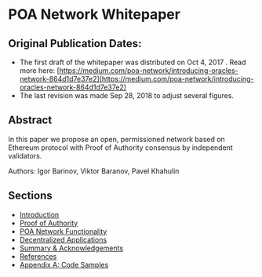 # POA Network Whitepaper

## Original Publication Dates:

* The first draft of the whitepaper was distributed on Oct 4, 2017 . Read more here: [https://medium.com/poa-network/introducing-oracles-network-864d1d7e37e2](https://medium.com/poa-network/introducing-oracles-network-864d1d7e37e2) 
* The last revision was made Sep 28, 2018 to adjust several figures. 

## Abstract

In this paper we propose an open, permissioned network based on Ethereum protocol with Proof of Authority consensus by independent validators.

Authors: Igor Barinov, Viktor Baranov, Pavel Khahulin

## Sections

* [Introduction](introduction.md)
* [Proof of Authority](proof-of-authority.md)
* [POA Network Functionality](poa-network-functionality.md)
* [Decentralized Applications](decentralized-apps-dapps/)
* [Summary & Acknowledgements](summary-and-acknowledgements.md)
* [References](references.md)
* [Appendix A: Code Samples](appendix-a-code-samples/)



